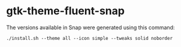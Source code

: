 # gtk-theme-fluent-snap

The versions available in Snap were generated using this command:
```
./install.sh --theme all --icon simple --tweaks solid noborder
```
